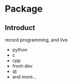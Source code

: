 Package
=======

Introduct
---------
record programming, and live.

- python
- c
- cpp
- front-dev
- qt
- and more...
